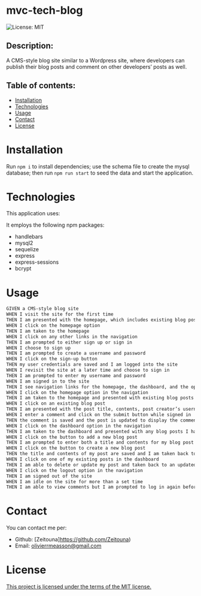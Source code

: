 # mvc-tech-blog

![License: MIT](https://img.shields.io/badge/License-MIT-yellow.svg)

## Description:

A CMS-style blog site similar to a Wordpress site, where developers can publish their blog posts and comment on other developers’ posts as well.

## Table of contents:

- [Installation](#installation)
- [Technologies](#technologies)
- [Usage](#usage)
- [Contact](#contact)
- [License](#license)

# Installation

Run `npm i` to install dependencies; use the schema file to create the mysql database; then run `npm run start` to seed the data and start the application.

# Technologies

This application uses:

It employs the following npm packages:

- handlebars
- mysql2
- sequelize
- express
- express-sessions
- bcrypt

# Usage

```md
GIVEN a CMS-style blog site
WHEN I visit the site for the first time
THEN I am presented with the homepage, which includes existing blog posts if any have been posted; navigation links for the homepage and the dashboard; and the option to log in
WHEN I click on the homepage option
THEN I am taken to the homepage
WHEN I click on any other links in the navigation
THEN I am prompted to either sign up or sign in
WHEN I choose to sign up
THEN I am prompted to create a username and password
WHEN I click on the sign-up button
THEN my user credentials are saved and I am logged into the site
WHEN I revisit the site at a later time and choose to sign in
THEN I am prompted to enter my username and password
WHEN I am signed in to the site
THEN I see navigation links for the homepage, the dashboard, and the option to log out
WHEN I click on the homepage option in the navigation
THEN I am taken to the homepage and presented with existing blog posts that include the post title and the date created
WHEN I click on an existing blog post
THEN I am presented with the post title, contents, post creator’s username, and date created for that post and have the option to leave a comment
WHEN I enter a comment and click on the submit button while signed in
THEN the comment is saved and the post is updated to display the comment, the comment creator’s username, and the date created
WHEN I click on the dashboard option in the navigation
THEN I am taken to the dashboard and presented with any blog posts I have already created and the option to add a new blog post
WHEN I click on the button to add a new blog post
THEN I am prompted to enter both a title and contents for my blog post
WHEN I click on the button to create a new blog post
THEN the title and contents of my post are saved and I am taken back to an updated dashboard with my new blog post
WHEN I click on one of my existing posts in the dashboard
THEN I am able to delete or update my post and taken back to an updated dashboard
WHEN I click on the logout option in the navigation
THEN I am signed out of the site
WHEN I am idle on the site for more than a set time
THEN I am able to view comments but I am prompted to log in again before I can add, update, or delete comments
```

# Contact

You can contact me per:

- Github: [Zeitouna]https://github.com/Zeitouna)
- Email: [olivierrmeasson@gmail.com](mailto:olivierrmeasson@gmail.com)

# License

[This project is licensed under the terms of the MIT license.](https://opensource.org/licenses/MIT)

